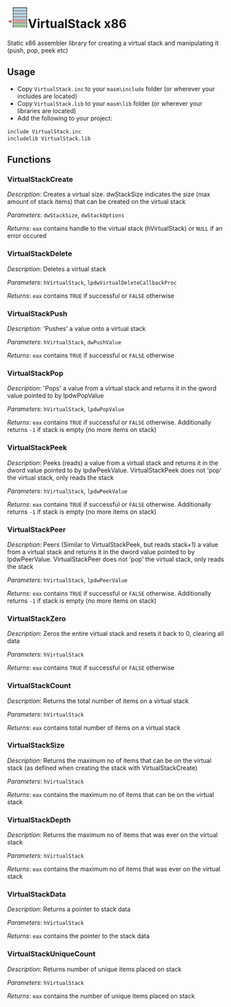 # ![](../assets/VirtualStack.png)VirtualStack x86

Static x86 assembler library for creating a virtual stack and manipulating it (push, pop, peek etc)

## Usage

* Copy `VirtualStack.inc` to your `masm\include` folder (or wherever your includes are located)
* Copy `VirtualStack.lib` to your `masm\lib` folder (or wherever your libraries are located)
* Add the following to your project:
```assembly
include VirtualStack.inc
includelib VirtualStack.lib
```
## Functions

### VirtualStackCreate

*Description*: Creates a virtual size. dwStackSize indicates the size (max amount of stack items) that can be created on the virtual stack

*Parameters*: `dwStackSize`, `dwStackOptions`

*Returns*: `eax` contains handle to the virtual stack (hVirtualStack) or `NULL` if an error occured

### VirtualStackDelete

*Description*: Deletes a virtual stack

*Parameters*: `hVirtualStack`, `lpdwVirtualDeleteCallbackProc`

*Returns*: `eax` contains `TRUE` if successful or `FALSE` otherwise

### VirtualStackPush

*Description*: 'Pushes' a value onto a virtual stack

*Parameters*: `hVirtualStack`, `dwPushValue`

*Returns*: `eax` contains `TRUE` if successful or `FALSE` otherwise

### VirtualStackPop

*Description*: 'Pops' a value from a virtual stack and returns it in the qword value pointed to by lpdwPopValue

*Parameters*: `hVirtualStack`, `lpdwPopValue`

*Returns*: `eax` contains `TRUE` if successful or `FALSE` otherwise. Additionally returns `-1` if stack is empty (no more items on stack)

### VirtualStackPeek

*Description*: Peeks (reads) a value from a virtual stack and returns it in the dword value pointed to by lpdwPeekValue. VirtualStackPeek does not 'pop' the virtual stack, only reads the stack

*Parameters*: `hVirtualStack`, `lpdwPeekValue`

*Returns*: `eax` contains `TRUE` if successful or `FALSE` otherwise. Additionally returns `-1` if stack is empty (no more items on stack)

### VirtualStackPeer

*Description*: Peers (Similar to VirtualStackPeek, but reads stack+1) a value from a virtual stack and returns it in the dword value pointed to by lpdwPeerValue. VirtualStackPeer does not 'pop' the virtual stack, only reads the stack

*Parameters*: `hVirtualStack`, `lpdwPeerValue`

*Returns*: `eax` contains `TRUE` if successful or `FALSE` otherwise. Additionally returns `-1` if stack is empty (no more items on stack)

### VirtualStackZero

*Description*: Zeros the entire virtual stack and resets it back to 0, clearing all data

*Parameters*: `hVirtualStack`

*Returns*: `eax` contains `TRUE` if successful or `FALSE` otherwise

### VirtualStackCount

*Description*: Returns the total number of items on a virtual stack

*Parameters*: `hVirtualStack`

*Returns*: `eax` contains total number of items on a virtual stack

### VirtualStackSize

*Description*: Returns the maximum no of items that can be on the virtual stack (as defined when creating the stack with VirtualStackCreate)

*Parameters*: `hVirtualStack`

*Returns*: `eax` contains the maximum no of items that can be on the virtual stack

### VirtualStackDepth

*Description*: Returns the maximum no of items that was ever on the virtual stack

*Parameters*: `hVirtualStack`

*Returns*: `eax` contains the maximum no of items that was ever on the virtual stack

### VirtualStackData

*Description*: Returns a pointer to stack data

*Parameters*: `hVirtualStack`

*Returns*: `eax` contains the pointer to the stack data

### VirtualStackUniqueCount

*Description*: Returns number of unique items placed on stack

*Parameters*: `hVirtualStack`

*Returns*: `eax` contains the number of unique items placed on stack